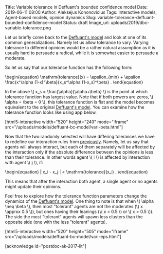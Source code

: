 Title: Variable tolerance in Deffuant's bounded confidence model
Date: 2019-06-11 08:00
Author: Aleksejus Kononovicius
Tags: Interactive models, Agent-based models, opinion dynamics
Slug: variable-tolerance-deffuant-bounded-confidence-model
Status: draft
Image_url: uploads/2019/dbc-variable-tolerance.png

Let us briefly come back to the [Deffuant's model]({filename}/articles/2019/deffuant-bc-model.md)
and look at one of its common generalizations. Namely let us allow tolerance to
vary. Varying tolerance to different opinions would be a rather natural
assumption as it is usually hard to persuade a radical, while it is somewhat
easier to persuade a moderate.<!--more-->

So let us say that our tolerance function has the following form:

\begin{equation}
\mathrm{tolerance}(x) = \epsilon\_{min} + \epsilon \frac{x^\alpha (1-x)^\beta}{x\_s^\alpha (1-x\_s)^\beta} .
\end{equation}

In the above \\\( x\_s = \frac{\alpha}{\alpha+\beta} \\\) is the point at which
tolerance function has largest value. Note that if both powers are zeros,
\\\( \alpha = \beta = 0 \\\), this tolerance function is flat and the model
becomes equivalent to the original [Deffuant's model]({filename}/articles/2019/deffuant-bc-model.md).
You can examine how the tolerance function looks like using app below.

[html5-interactive width="520" height="240" mode="iframe"
src="/uploads/models/deffuant-bc-model/vari-beta.html"]

Now that the two randomly selected will have differing tolerances we have to
redefine our interaction rules from [previously]({filename}/articles/2019/deffuant-bc-model.md).
Namely, let us say that agents will always interact, but each of them separately
will be affected by the interaction only if the absolute difference between the
opinions is less than their tolerance. In other words agent \\\( i \\\) is
affected by interaction with agent \\\( j \\\), if:

\begin{equation}
| x\_i - x\_j | < \mathrm{tolerance}(x\_i) .
\end{equation}

This means that after the interaction both agent, a single agent or no agents
might update their opinions.

Feel free to explore how the tolerance function parameters change the dynamics
of the [Deffuant's model]({filename}/articles/2019/deffuant-bc-model.md). One
thing to note is that when \\\( \alpha \neq \beta \\\), then most "tolerant"
agents are not the moderates (\\\( x \approx 0.5 \\\)), but ones having their
leanings (\\\( x < 0.5 \\\) or \\\( x > 0.5 \\\)). The side the most "tolerant"
agents will spawn less clusters than the opposite side (one with the less
"tolerant" agents).

[html5-interactive width="520" height="505" mode="iframe"
src="/uploads/models/deffuant-bc-model/vari-eps.html"]

[acknowledge id="postdoc-ak-2017-lit"]
